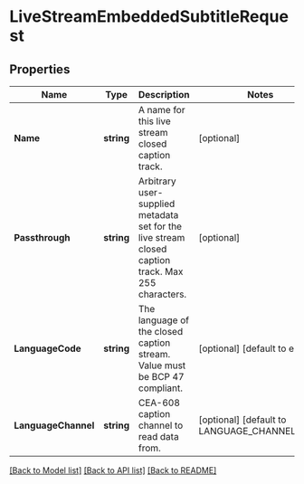 # LiveStreamEmbeddedSubtitleRequest

## Properties
Name | Type | Description | Notes
------------ | ------------- | ------------- | -------------
**Name** | **string** | A name for this live stream closed caption track. | [optional] 
**Passthrough** | **string** | Arbitrary user-supplied metadata set for the live stream closed caption track. Max 255 characters. | [optional] 
**LanguageCode** | **string** | The language of the closed caption stream. Value must be BCP 47 compliant. | [optional] [default to en]
**LanguageChannel** | **string** | CEA-608 caption channel to read data from. | [optional] [default to LANGUAGE_CHANNEL_CC1]

[[Back to Model list]](../README.md#documentation-for-models) [[Back to API list]](../README.md#documentation-for-api-endpoints) [[Back to README]](../README.md)


